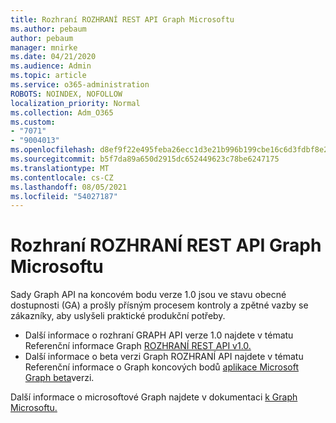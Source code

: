 ```yaml
---
title: Rozhraní ROZHRANÍ REST API Graph Microsoftu
ms.author: pebaum
author: pebaum
manager: mnirke
ms.date: 04/21/2020
ms.audience: Admin
ms.topic: article
ms.service: o365-administration
ROBOTS: NOINDEX, NOFOLLOW
localization_priority: Normal
ms.collection: Adm_O365
ms.custom:
- "7071"
- "9004013"
ms.openlocfilehash: d8ef9f22e495feba26ecc1d3e21b996b199cbe16c6d3fdbf8e2e50893fe15942
ms.sourcegitcommit: b5f7da89a650d2915dc652449623c78be6247175
ms.translationtype: MT
ms.contentlocale: cs-CZ
ms.lasthandoff: 08/05/2021
ms.locfileid: "54027187"
---
```

# <a name="microsoft-graph-rest-api-interface"></a>Rozhraní ROZHRANÍ REST API Graph Microsoftu

Sady Graph API na koncovém bodu verze 1.0 jsou ve stavu obecné dostupnosti (GA) a prošly přísným procesem kontroly a zpětné vazby se zákazníky, aby uslyšeli praktické produkční potřeby.

- Další informace o rozhraní GRAPH API verze 1.0 najdete v tématu Referenční informace Graph [ROZHRANÍ REST API v1.0.](https://docs.microsoft.com/graph/api/overview?toc=.%2Fref%2Ftoc.json&view=graph-rest-1.0) 
- Další informace o beta verzi Graph ROZHRANÍ API najdete v tématu Referenční informace o Graph koncových bodů [aplikace Microsoft Graph beta](https://docs.microsoft.com/graph/api/overview?toc=.%2Fref%2Ftoc.json&view=graph-rest-beta)verzi.

Další informace o microsoftové Graph najdete v dokumentaci [k Graph Microsoftu.](https://docs.microsoft.com/graph/)


